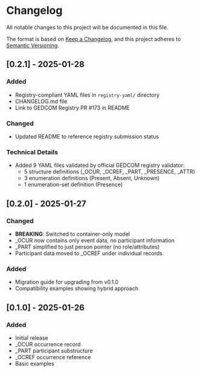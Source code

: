 # Changelog

All notable changes to this project will be documented in this file.

The format is based on [Keep a Changelog](https://keepachangelog.com/en/1.0.0/),
and this project adheres to [Semantic Versioning](https://semver.org/spec/v2.0.0.html).

## [0.2.1] - 2025-01-28

### Added
- Registry-compliant YAML files in `registry-yaml/` directory
- CHANGELOG.md file
- Link to GEDCOM Registry PR #173 in README

### Changed
- Updated README to reference registry submission status

### Technical Details
- Added 9 YAML files validated by official GEDCOM registry validator:
  - 5 structure definitions (_OCUR, _OCREF, _PART, _PRESENCE, _ATTR)
  - 3 enumeration definitions (Present, Absent, Unknown)
  - 1 enumeration-set definition (Presence)

## [0.2.0] - 2025-01-27

### Changed
- **BREAKING**: Switched to container-only model
- _OCUR now contains only event data, no participant information
- _PART simplified to just person pointer (no role/attributes)
- Participant data moved to _OCREF under individual records

### Added
- Migration guide for upgrading from v0.1.0
- Compatibility examples showing hybrid approach

## [0.1.0] - 2025-01-26

### Added
- Initial release
- _OCUR occurrence record
- _PART participant substructure
- _OCREF occurrence reference
- Basic examples